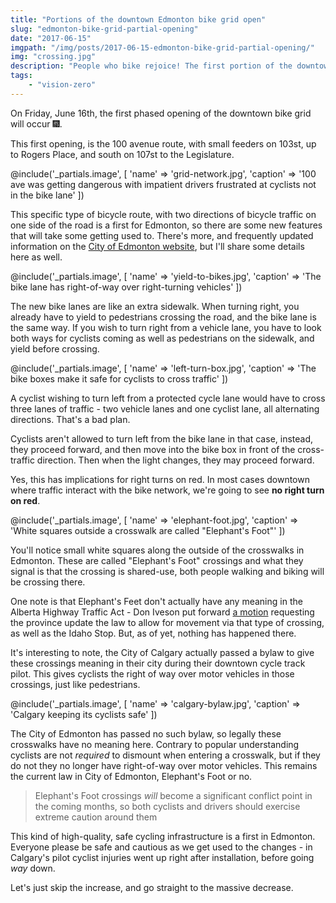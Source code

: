 ```yaml
---
title: "Portions of the downtown Edmonton bike grid open"
slug: "edmonton-bike-grid-partial-opening"
date: "2017-06-15"
imgpath: "/img/posts/2017-06-15-edmonton-bike-grid-partial-opening/"
img: "crossing.jpg"
description: "People who bike rejoice! The first portion of the downtown bike grid opens June 16th!"
tags: 
    - "vision-zero"
---
```


On Friday, June 16th, the first phased opening of the downtown bike grid will occur 🎆.

This first opening, is the 100 avenue route, with small feeders on 103st, up to Rogers Place, and south on 107st to the Legislature.

@include('_partials.image', [ 'name' => 'grid-network.jpg', 'caption' => '100 ave was getting dangerous with impatient drivers frustrated at cyclists not in the bike lane' ])

This specific type of bicycle route, with two directions of bicycle traffic on one side of the road is a first for
Edmonton, so there are some new features that will take some getting used to. There's more, and frequently updated
information on the [City of Edmonton website](https://www.edmonton.ca/projects_plans/downtown/bike-network.aspx), but I'll
share some details here as well.

@include('_partials.image', [ 'name' => 'yield-to-bikes.jpg', 'caption' => 'The bike lane has right-of-way over right-turning vehicles' ])

The new bike lanes are like an extra sidewalk. When turning right, you already have to yield to pedestrians crossing the road,
and the bike lane is the same way. If you wish to turn right from a vehicle lane, you have to look both ways for cyclists coming as well as
pedestrians on the sidewalk, and yield before crossing.

@include('_partials.image', [ 'name' => 'left-turn-box.jpg', 'caption' => 'The bike boxes make it safe for cyclists to cross traffic' ])

A cyclist wishing to turn left from a protected cycle lane would have to cross three lanes of traffic - two vehicle lanes and
one cyclist lane, all alternating directions. That's a bad plan.

Cyclists aren't allowed to turn left from the bike lane in that case, instead, they proceed forward, and then move into the bike
box in front of the cross-traffic direction. Then when the light changes, they may proceed forward.

Yes, this has implications for right turns on red. In most cases downtown where traffic interact with the bike network,
we're going to see **no right turn on red**.

@include('_partials.image', [ 'name' => 'elephant-foot.jpg', 'caption' => 'White squares outside a crosswalk are called "Elephant\'s Foot"' ])

You'll notice small white squares along the outside of the crosswalks in Edmonton. These are called "Elephant's Foot" crossings
and what they signal is that the crossing is shared-use, both people walking and biking will be crossing there.

One note is that Elephant's Feet don't actually have any meaning in the Alberta Highway Traffic Act - Don Iveson put forward
[a motion](/blog/2016/09/28/a-quick-stop-in-idaho/) requesting the province update the law to allow for movement via that
type of crossing, as well as the Idaho Stop. But, as of yet, nothing has happened there.

It's interesting to note, the City of Calgary actually passed a bylaw to give these crossings meaning in their city
during their downtown cycle track pilot. This gives cyclists the right of way over motor vehicles in those crossings, just
like pedestrians.

@include('_partials.image', [ 'name' => 'calgary-bylaw.jpg', 'caption' => 'Calgary keeping its cyclists safe' ])

The City of Edmonton has passed no such bylaw, so legally these crosswalks have no meaning here. Contrary to popular understanding
cyclists are not _required_ to dismount when entering a crosswalk, but if they do not they no longer have right-of-way over motor
vehicles. This remains the current law in City of Edmonton, Elephant's Foot or no.

> Elephant's Foot crossings *will* become a significant conflict point in the coming months, so both cyclists and drivers
should exercise extreme caution around them

This kind of high-quality, safe cycling infrastructure is a first in Edmonton. Everyone please be safe and cautious as we
get used to the changes - in Calgary's pilot cyclist injuries went up right after installation, before going _way_ down.

Let's just skip the increase, and go straight to the massive decrease.

